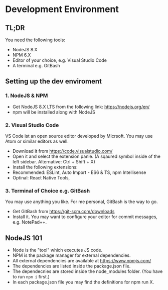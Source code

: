 # Development Environment

## TL;DR
You need the following tools:
- NodeJS 8.X
- NPM 6.X
- Editor of your choice, e.g. Visual Studio Code
- A terminal e.g. GitBash

## Setting up the dev enviroment

### 1. NodeJS & NPM
 - Get NodeJS 8.X LTS from the following link: https://nodejs.org/en/
 - npm will be installed along with NodeJS

### 2. Visual Studio Code
VS Code ist an open source editor developed by Micrsoft. You may use Atom or similar editors as well. 
- Download it from https://code.visualstudio.com/
- Open it and select the extension panle. (A sqaured symbol inside of the left sidebar. Alternative: Ctrl + Shift + X)
- Install the following extensions:
- Recommended: ESLint, Auto Import - ES6 & TS, npm Intellisense
- Optinal: React Native Tools, 

### 3. Terminal of Choice e.g. GitBash
You may use anything you like. For me personal, GitBash is the way to go.
- Get GitBash from https://git-scm.com/downloads
- Install it. You may want to configure your editor for commit messages, e.g. NotePad++. 

## NodeJS 101
- Node is the "tool" which executes JS code. 
- NPM is the package manager for external dependencies. 
- All external dependencies are available at https://www.npmjs.com/
- The dependencies are listed inside the package.json file.
- The dependecnies are stored inside the node_modules folder. (You have to run `npm i` first.)
- In each package.json file you may find the definitions for npm run X.